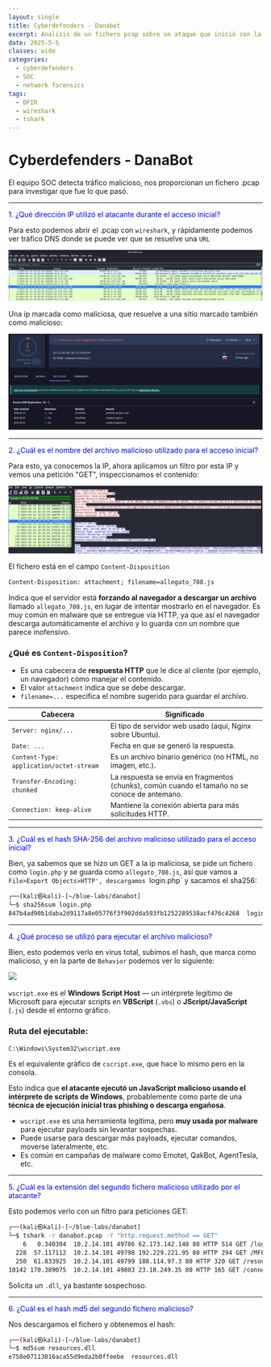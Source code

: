 ```yaml
---
layout: single
title: Cyberdefenders - Danabot
excerpt: Analisis de un fichero pcap sobre un ataqué que inició con la descarga de un supuesto fichero '.php' que código para un login de usuarios en html. 
date: 2025-5-5
classes: wide
categories:
  - cyberdefenders
  - SOC
  - network forensics
tags:  
  - DFIR
  - wireshark
  - tshark
---
```


# **Cyberdefenders - DanaBot**

El equipo SOC detecta tráfico malicioso, nos proporcionan un fichero .pcap para investigar que fue lo que pasó.

---
<p style="color: blue;">1. ¿Qué dirección IP utilizó el atacante durante el acceso inicial?</p>

Para esto podemos abrir el .pcap con `wireshark`, y rápidamente podemos ver tráfico DNS donde se puede ver que se resuelve una `URL`

![](../assets/images/cyber-danabot/imagen1.png)

Una ip marcada como maliciosa, que resuelve a una sitio marcado también como malicioso: 

![](../assets/images/cyber-danabot/imagen2.png)

---
<p style="color: blue;">2. ¿Cuál es el nombre del archivo malicioso utilizado para el acceso inicial?</p>

Para esto, ya conocemos la IP, ahora aplicamos un filtro por esta IP y vemos una petición "GET", inspeccionamos el contenido: 

![](../assets/images/cyber-danabot/imagen3.png)

El fichero está en el campo `Content-Disposition`

```txt
Content-Disposition: attachment; filename=allegato_708.js
```
Indica que el servidor está **forzando al navegador a descargar un archivo** llamado `allegato_708.js`, en lugar de intentar mostrarlo en el navegador. Es muy común en malware que se entregue vía HTTP, ya que así el navegador descarga automáticamente el archivo y lo guarda con un nombre que parece inofensivo.

### ¿Qué es `Content-Disposition`?

* Es una cabecera de **respuesta HTTP** que le dice al cliente (por ejemplo, un navegador) cómo manejar el contenido.
* El valor `attachment` indica que se debe descargar.
* `filename=...` especifica el nombre sugerido para guardar el archivo.

| Cabecera                                 | Significado                                                                                    |
| ---------------------------------------- | ---------------------------------------------------------------------------------------------- |
| `Server: nginx/...`                      | El tipo de servidor web usado (aquí, Nginx sobre Ubuntu).                                      |
| `Date: ...`                              | Fecha en que se generó la respuesta.                                                           |
| `Content-Type: application/octet-stream` | Es un archivo binario genérico (no HTML, no imagen, etc.).                                     |
| `Transfer-Encoding: chunked`             | La respuesta se envía en fragmentos (chunks), común cuando el tamaño no se conoce de antemano. |
| `Connection: keep-alive`                 | Mantiene la conexión abierta para más solicitudes HTTP.                                        |


---
<p style="color: blue;">3. ¿Cuál es el hash SHA-256 del archivo malicioso utilizado para el acceso inicial?</p>

Bien, ya sabemos que se hizo un GET a la ip maliciosa, se pide un fichero como `login.php` y se guarda como `allegato_708.js`, así que vamos a `File>Export Objects>HTTP', descargamos `login.php` y sacamos el sha256: 

```bash 
┌──(kali㉿kali)-[~/blue-labs/danabot]
└─$ sha256sum login.php      
847b4ad90b1daba2d9117a8e05776f3f902dda593fb1252289538acf476c4268  login.php
```

---
<p style="color: blue;">4. ¿Qué proceso se utilizó para ejecutar el archivo malicioso?</p>

Bien, esto podemos verlo en virus total, subimos el hash, que marca como malicioso, y en la parte de `Behavior` podemos ver lo siguiente: 

![](../assets/images/cyber-danabor/imagen4.png)


`wscript.exe` es el **Windows Script Host** — un intérprete legítimo de Microsoft para ejecutar scripts en **VBScript** (`.vbs`) o **JScript/JavaScript** (`.js`) desde el entorno gráfico.

### Ruta del ejecutable:

```
C:\Windows\System32\wscript.exe
```
Es el equivalente gráfico de `cscript.exe`, que hace lo mismo pero en la consola.

Esto indica que **el atacante ejecutó un JavaScript malicioso usando el intérprete de scripts de Windows**, probablemente como parte de una **técnica de ejecución inicial tras phishing o descarga engañosa**.

* `wscript.exe` es una herramienta legítima, pero **muy usada por malware** para ejecutar payloads sin levantar sospechas.
* Puede usarse para descargar más payloads, ejecutar comandos, moverse lateralmente, etc.
* Es común en campañas de malware como Emotet, QakBot, AgentTesla, etc.

---
<p style="color: blue;">5. ¿Cuál es la extensión del segundo fichero malicioso utilizado por el atacante?</p>

Esto podemos verlo con un filtro para peticiones GET: 

```bash 
┌──(kali㉿kali)-[~/blue-labs/danabot]
└─$ tshark -r danabot.pcap -Y "http.request.method == GET"    
    6   0.340304  10.2.14.101 49786 62.173.142.148 80 HTTP 514 GET /login.php HTTP/1.1 
  228  57.117112  10.2.14.101 49798 192.229.221.95 80 HTTP 294 GET /MFEwTzBNMEswSTAJBgUrDgMCGgUABBQ50otx%2Fh0Ztl%2Bz8SiPI7wEWVxDlQQUTiJUIBiV5uNu5g%2F6%2BrkS7QYXjzkCEAUZZSZEml49Gjh0j13P68w%3D HTTP/1.1 
  250  61.833925  10.2.14.101 49799 188.114.97.3 80 HTTP 320 GET /resources.dll HTTP/1.1 
10142 170.389075  10.2.14.101 49803 23.10.249.35 80 HTTP 165 GET /connecttest.txt HTTP/1.1
```

Solicita un `.dll`, ya bastante sospechoso. 

---
<p style="color: blue;">6. ¿Cuál es el hash md5 del segundo fichero malicioso?</p>

Nos descargamos el fichero y obtenemos el hash: 

```bash 
┌──(kali㉿kali)-[~/blue-labs/danabot]
└─$ md5sum resources.dll            
e758e07113016aca55d9eda2b0ffeebe  resources.dll
```
